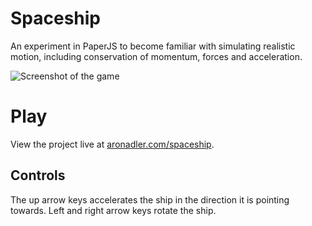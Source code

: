 # Spaceship
An experiment in PaperJS to become familiar with simulating realistic motion, including conservation of momentum, forces and acceleration. 

![Screenshot of the game](http://url/to/img.png)

# Play
View the project live at [aronadler.com/spaceship](docs/screencap-1.png).
## Controls
The up arrow keys accelerates the ship in the direction it is pointing towards. Left and right arrow keys rotate the ship. 
